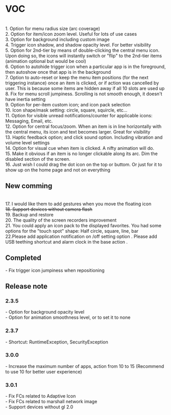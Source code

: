 <h1>VOC</h1>
<br>1. Option for menu radius size (arc coverage)
<br>2. Option for item/icon zoom level. Useful for lots of use cases  
<br>3. Option for background including custom image  
<br>4. Trigger icon shadow, and shadow opacity level. For better visibility  
<br>5. Option for 2nd-tier by means of double-clicking the central menu icon. Upon doing so, the icons will instantly switch or "flip" to the 2nd-tier items (animation optional but would be cool)  
<br>6. Option to autohide trigger icon when a particular app is in the foreground, then autoshow once that app is in the background  
<br>7. Option to auto-reset or keep the menu item positions (for the next triggering instance) 
once an item is clicked, or if action was cancelled by user. This is because some items are hidden away if all 10 slots are used up  
<br>8. Fix for menu scroll jumpiness. Scrolling is not  smooth enough, it doesn't have inertia setting  
<br>9. Option for per-item custom icon; and icon pack selection  
<br>10. Icon shape/mask setting: circle, square, squircle, etc...  
<br>11. Option for visible unread notifications/counter for applicable icons: Messaging, Email, etc.  
<br>12. Option for central focus/zoom. When an item is in line horizontally with the central menu, its icon and text becomes larger. Great for visibility  
<br>13. Haptic feedback option; and click sound option. Including vibration and volume level settings  
<br>14. Option for visual cue when item is clicked. A nifty animation will do.  
<br>15. Make it obvious if an item is no longer clickable along its arc. Dim the disabled section of the screen.   
<br>16. Just wish I could drag the dot icon on the top or buttom. Or just for it to show up on the home page and not on everything

<h2> New comming </h2>
<br>17. I would like them to add gestures when you move the floating icon
<br><strike>18. Support devices without camera flash </strike>
<br>19. Backup and restore
<br>20. The quality of the screen recorders improvement
<br>21. You could apply an icon pack to the displayed favorites. You had some options for the "touch spot" shape: Half circle, square, line, bar
<br>22.Please add application notification on /off setting option . Please add USB teething shortcut and alarm clock in the base action .

<h2>Completed</h2>
- Fix trigger icon jumpiness when repositioning  

<h2>Release note</h2>
<h3>2.3.5</h3>
- Option for background opacity level
<br>- Option for animation smoothness level, or to set it to none 
<h3>2.3.7</h3>
- Shortcut: RuntimeException, SecurityException
<h3>3.0.0</h3>
- Increase the maximum number of apps, action from 10 to 15 (Recommend to use 10 for better user experience)
<h3>3.0.1</h3>
- Fix FCs related to Adaptive Icon 
<br>- Fix FCs related to marshall network image
<br>- Support devices without gl 2.0
